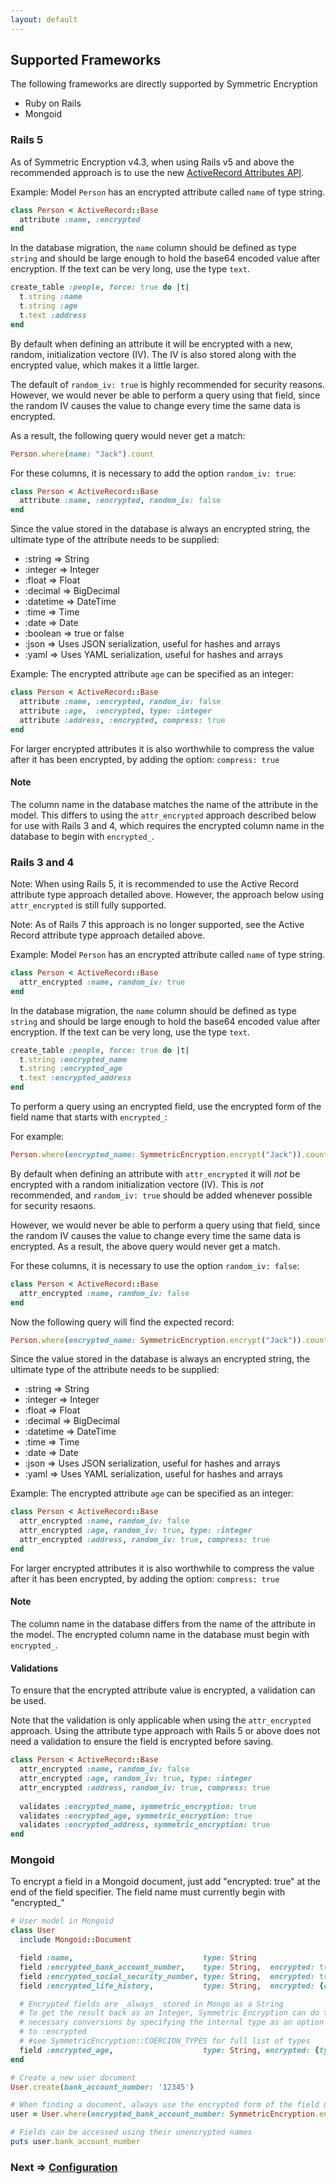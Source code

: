 ```yaml
---
layout: default
---
```


## Supported Frameworks

The following frameworks are directly supported by Symmetric Encryption

* Ruby on Rails
* Mongoid

### Rails 5

As of Symmetric Encryption v4.3, when using Rails v5 and above the recommended approach is to use the new 
[ActiveRecord Attributes API](https://api.rubyonrails.org/classes/ActiveRecord/Attributes/ClassMethods.html).

Example: Model `Person` has an encrypted attribute called `name` of type string.

~~~ruby
class Person < ActiveRecord::Base
  attribute :name, :encrypted
end
~~~

In the database migration, the `name` column should be defined as type `string` and should be large enough to hold
the base64 encoded value after encryption. If the text can be very long, use the type `text`.

~~~ruby
create_table :people, force: true do |t|
  t.string :name
  t.string :age
  t.text :address
end
~~~ 

By default when defining an attribute it will be encrypted with a new, random, initialization vectore (IV).
The IV is also stored along with the encrypted value, which makes it a little larger.

The default of `random_iv: true` is highly recommended for security reasons. However, we would never be able to
perform a query using that field, since the random IV causes the value to change every time the same data is
encrypted.

As a result, the following query would never get a match:

~~~ruby
Person.where(name: "Jack").count
~~~

For these columns, it is necessary to add the option `random_iv: true`:

~~~ruby
class Person < ActiveRecord::Base
  attribute :name, :encrypted, random_iv: false
end
~~~

Since the value stored in the database is always an encrypted string, the ultimate type of the
attribute needs to be supplied: 

* :string    => String
* :integer   => Integer
* :float     => Float
* :decimal   => BigDecimal
* :datetime  => DateTime
* :time      => Time
* :date      => Date
* :boolean   => true or false
* :json      => Uses JSON serialization, useful for hashes and arrays
* :yaml      => Uses YAML serialization, useful for hashes and arrays

Example: The encrypted attribute `age` can be specified as an integer:

~~~ruby
class Person < ActiveRecord::Base
  attribute :name, :encrypted, random_iv: false
  attribute :age,  :encrypted, type: :integer
  attribute :address, :encrypted, compress: true
end
~~~

For larger encrypted attributes it is also worthwhile to compress the value after it has been encrypted,
by adding the option:
`compress: true`

#### Note

The column name in the database matches the name of the attribute in the model. 
This differs to using the `attr_encrypted` approach described below for use with Rails 3 and 4, 
which requires the encrypted column name in the database to begin with `encrypted_`.

### Rails 3 and 4

Note: When using Rails 5, it is recommended to use the Active Record attribute type approach detailed above. 
However, the approach below using `attr_encrypted` is still fully supported.

Note: As of Rails 7 this approach is no longer supported, see the Active Record attribute type approach detailed above.

Example: Model `Person` has an encrypted attribute called `name` of type string.

~~~ruby
class Person < ActiveRecord::Base
  attr_encrypted :name, random_iv: true
end
~~~

In the database migration, the `name` column should be defined as type `string` and should be large enough to hold
the base64 encoded value after encryption. If the text can be very long, use the type `text`.

~~~ruby
create_table :people, force: true do |t|
  t.string :encrypted_name
  t.string :encrypted_age
  t.text :encrypted_address
end
~~~ 

To perform a query using an encrypted field, use the encrypted form of the field name that starts with `encrypted_`:

For example: 

~~~ruby
Person.where(encrypted_name: SymmetricEncryption.encrypt("Jack")).count
~~~

By default when defining an attribute with `attr_encrypted` it will _not_ be encrypted with a 
random initialization vectore (IV). This is _not_ recommended, and `random_iv: true` should be
added whenever possible for security resaons.

However, we would never be able to perform a query using that field, since the random IV causes the 
value to change every time the same data is encrypted. As a result, the above query would never get a match.

For these columns, it is necessary to use the option `random_iv: false`:

~~~ruby
class Person < ActiveRecord::Base
  attr_encrypted :name, random_iv: false
end
~~~

Now the following query will find the expected record:

~~~ruby
Person.where(encrypted_name: SymmetricEncryption.encrypt("Jack")).count
~~~

Since the value stored in the database is always an encrypted string, the ultimate type of the
attribute needs to be supplied: 

* :string    => String
* :integer   => Integer
* :float     => Float
* :decimal   => BigDecimal
* :datetime  => DateTime
* :time      => Time
* :date      => Date
* :json      => Uses JSON serialization, useful for hashes and arrays
* :yaml      => Uses YAML serialization, useful for hashes and arrays

Example: The encrypted attribute `age` can be specified as an integer:

~~~ruby
class Person < ActiveRecord::Base
  attr_encrypted :name, random_iv: false
  attr_encrypted :age, random_iv: true, type: :integer 
  attr_encrypted :address, random_iv: true, compress: true 
end
~~~

For larger encrypted attributes it is also worthwhile to compress the value after it has been encrypted,
by adding the option:
`compress: true`

#### Note

The column name in the database differs from the name of the attribute in the model. 
The encrypted column name in the database must begin with `encrypted_`.

#### Validations

To ensure that the encrypted attribute value is encrypted, a validation can be used.

Note that the validation is only applicable when using the `attr_encrypted` approach. Using the
attribute type approach with Rails 5 or above does not need a validation to ensure the field is encrypted
before saving.

~~~ruby
class Person < ActiveRecord::Base
  attr_encrypted :name, random_iv: false
  attr_encrypted :age, random_iv: true, type: :integer 
  attr_encrypted :address, random_iv: true, compress: true
   
  validates :encrypted_name, symmetric_encryption: true
  validates :encrypted_age, symmetric_encryption: true
  validates :encrypted_address, symmetric_encryption: true
end
~~~

### Mongoid

To encrypt a field in a Mongoid document, just add "encrypted: true" at the end
of the field specifier. The field name must currently begin with "encrypted_"

~~~ruby
# User model in Mongoid
class User
  include Mongoid::Document

  field :name,                             type: String
  field :encrypted_bank_account_number,    type: String,  encrypted: true
  field :encrypted_social_security_number, type: String,  encrypted: true
  field :encrypted_life_history,           type: String,  encrypted: {compress: true, random_iv: true}

  # Encrypted fields are _always_ stored in Mongo as a String
  # To get the result back as an Integer, Symmetric Encryption can do the
  # necessary conversions by specifying the internal type as an option
  # to :encrypted
  # #see SymmetricEncryption::COERCION_TYPES for full list of types
  field :encrypted_age,                    type: String, encrypted: {type: :integer}
end

# Create a new user document
User.create(bank_account_number: '12345')

# When finding a document, always use the encrypted form of the field name
user = User.where(encrypted_bank_account_number: SymmetricEncryption.encrypt('12345')).first

# Fields can be accessed using their unencrypted names
puts user.bank_account_number
~~~

### Next => [Configuration](configuration.html)
